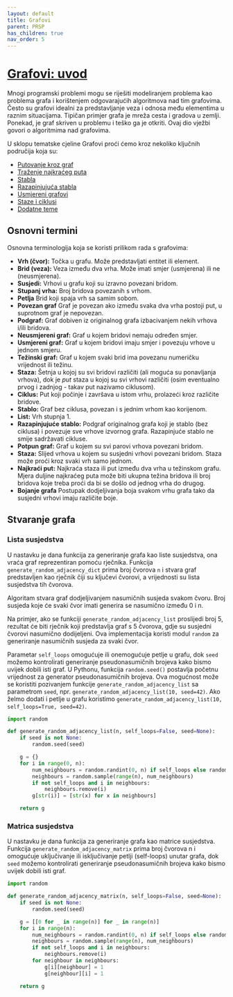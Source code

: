 ```yaml
---
layout: default
title: Grafovi
parent: PRSP
has_children: true
nav_order: 5
---
```


# [Grafovi: uvod](https://cses.fi/book/book.pdf#chapter.11)

Mnogi programski problemi mogu se riješiti modeliranjem problema kao problema grafa i korištenjem odgovarajućih algoritmova nad tim grafovima.  Često su grafovi idealni za predstavljanje veza i odnosa među elementima u raznim situacijama. Tipičan primjer grafa je mreža cesta i gradova u zemlji. Ponekad, je graf skriven u problemu i teško ga je otkriti. Ovaj dio vježbi govori o algoritmima nad grafovima.

U sklopu tematske cjeline Grafovi proći ćemo kroz nekoliko ključnih područija koja su:

- [Putovanje kroz graf](../putovanje-kroz-graf)
- [Traženje najkraćeg puta](../najkraci-put.md)
- [Stabla](../stabla.md)
- [Razapinjujuća stabla](../razapinjujuca-stabla.md)
- [Usmjereni grafovi](../usmjereni-grafovi.md)
- [Staze i ciklusi](../staze-i-ciklusi.md)
- [Dodatne teme](../grafovi-dodatno.md)


## Osnovni termini

Osnovna terminologija koja se koristi prilikom rada s grafovima:

- **Vrh (čvor):**  Točka u grafu. Može predstavljati entitet ili element.
- **Brid (veza):** Veza između dva vrha. Može imati smjer (usmjerena) ili ne (neusmjerena).
- **Susjedi:** Vrhovi u grafu koji su izravno povezani bridom.
- **Stupanj vrha:**  Broj bridova povezanih s vrhom.
- **Petlja** Brid koji spaja vrh sa samim sobom.
- **Povezan graf** Graf je povezan ako između svaka dva vrha postoji put, u suprotnom
graf je nepovezan.
- **Podgraf:** Graf dobiven iz originalnog grafa izbacivanjem nekih vrhova i/ili bridova.
- **Neusmjereni graf:**  Graf u kojem bridovi nemaju određen smjer.
- **Usmjereni graf:**  Graf u kojem bridovi imaju smjer i povezuju vrhove u jednom smjeru.
- **Težinski graf:**  Graf u kojem svaki brid ima povezanu numeričku vrijednost ili težinu.
- **Staza:** Šetnja u kojoj su svi bridovi različiti (ali moguća su ponavljanja vrhova), dok je
*put* staza u kojoj su svi vrhovi različiti (osim eventualno prvog i zadnjog - takav put nazivamo ciklusom).
- **Ciklus:** Put koji počinje i završava u istom vrhu, prolazeći kroz različite bridove.
- **Stablo:** Graf bez ciklusa, povezan i s jednim vrhom kao korijenom.
- **List:** Vrh stupnja 1.
- **Razapinjujuće stablo:** Podgraf originalnog grafa koji je stablo (bez ciklusa) i povezuje sve vrhove izvornog grafa. Razapinjuće stablo ne smije sadržavati cikluse.
- **Potpun graf:**  Graf u kojem su svi parovi vrhova povezani bridom.
- **Staza:** Slijed vrhova u kojem su susjedni vrhovi povezani bridom. Staza može proći kroz svaki vrh samo jednom.
- **Najkraći put:** Najkraća staza ili put između dva vrha u težinskom grafu. Mjera duljine najkraćeg puta može biti ukupna težina bridova ili broj bridova koje treba proći da bi se došlo od jednog vrha do drugog.
- **Bojanje grafa** Postupak dodjeljivanja boja svakom vrhu grafa tako da susjedni vrhovi imaju različite boje.

## Stvaranje grafa

### Lista susjedstva

U nastavku je dana funkcija za generiranje grafa kao liste susjedstva, ona vraća graf reprezentiran pomoću rječnika. Funkcija `generate_random_adjacency_dict` prima broj čvorova `n` i stvara graf predstavljen kao rječnik čiji su ključevi čvorovi, a vrijednosti su lista susjedstva tih čvorova.

Algoritam stvara graf dodjeljivanjem nasumičnih susjeda svakom čvoru. Broj susjeda koje će svaki čvor imati generira se nasumično između 0 i n.

Na primjer, ako se funkciji `generate_random_adjacency_list` proslijedi broj $5$, rezultat će biti rječnik koji predstavlja graf s 5 čvorova, gdje su susjedni čvorovi nasumično dodijeljeni. Ova implementacija koristi modul `random` za generiranje nasumičnih susjeda za svaki čvor.

Parametar `self_loops` omogućuje ili onemogućuje petlje u grafu, dok `seed` možemo kontrolirati generiranje pseudonasumičnih brojeva kako bismo uvijek dobili isti graf. U Pythonu, funkcija `random.seed()` postavlja početnu vrijednost za generator pseudonasumičnih brojeva. Ova mogućnost može se koristiti pozivanjem funkcije `generate_random_adjacency_list` sa parametrom `seed`, npr. `generate_random_adjacency_list(10, seed=42)`. Ako želmo dodati i petlje u grafu koristimo `generate_random_adjacency_list(10, self_loops=True, seed=42)`.

```python
import random

def generate_random_adjacency_list(n, self_loops=False, seed=None):
    if seed is not None:
        random.seed(seed)

    g = {}
    for i in range(0, n):
        num_neighbours = random.randint(0, n) if self_loops else random.randint(0, n - 1)
        neighbours = random.sample(range(n), num_neighbours)
        if not self_loops and i in neighbours:
            neighbours.remove(i)
        g[str(i)] = [str(x) for x in neighbours]

    return g
```

### Matrica susjedstva

U nastavku je dana funkcija za generiranje grafa kao matrice susjedstva. Funkcija `generate_random_adjacency_matrix` prima broj čvorova n i omogućuje uključivanje ili isključivanje petlji (self-loops) unutar grafa, dok `seed` možemo kontrolirati generiranje pseudonasumičnih brojeva kako bismo uvijek dobili isti graf.

```python
import random

def generate_random_adjacency_matrix(n, self_loops=False, seed=None):
    if seed is not None:
        random.seed(seed)

    g = [[0 for _ in range(n)] for _ in range(n)]
    for i in range(n):
        num_neighbours = random.randint(0, n) if self_loops else random.randint(0, n - 1)
        neighbours = random.sample(range(n), num_neighbours)
        if not self_loops and i in neighbours:
            neighbours.remove(i)
        for neighbour in neighbours:
            g[i][neighbour] = 1
            g[neighbour][i] = 1

    return g
```


